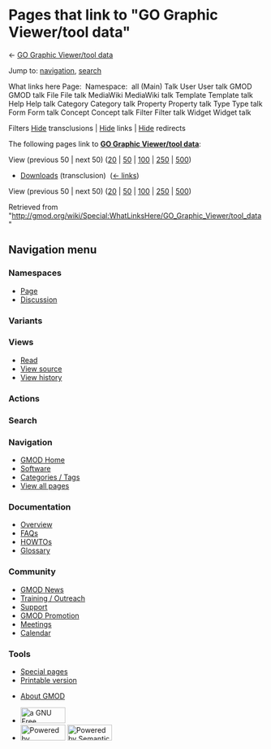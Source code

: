 <div id="mw-page-base" class="noprint">

</div>

<div id="mw-head-base" class="noprint">

</div>

<div id="content" class="mw-body" role="main">

<span id="top"></span>

<div id="mw-js-message" style="display:none;">

</div>



# <span dir="auto">Pages that link to "GO Graphic Viewer/tool data"</span>

<div id="bodyContent">

<div id="contentSub">

← [GO Graphic Viewer/tool
data](/wiki/GO_Graphic_Viewer/tool_data "GO Graphic Viewer/tool data")

</div>

<div id="jump-to-nav" class="mw-jump">

Jump to: [navigation](#mw-navigation), [search](#p-search)

</div>

<div id="mw-content-text">

What links here Page:  Namespace:  all (Main) Talk User User talk GMOD
GMOD talk File File talk MediaWiki MediaWiki talk Template Template talk
Help Help talk Category Category talk Property Property talk Type Type
talk Form Form talk Concept Concept talk Filter Filter talk Widget
Widget talk

Filters
[Hide](/mediawiki/index.php?title=Special:WhatLinksHere/GO_Graphic_Viewer/tool_data&hidetrans=1 "Special:WhatLinksHere/GO Graphic Viewer/tool data")
transclusions \|
[Hide](/mediawiki/index.php?title=Special:WhatLinksHere/GO_Graphic_Viewer/tool_data&hidelinks=1 "Special:WhatLinksHere/GO Graphic Viewer/tool data")
links \|
[Hide](/mediawiki/index.php?title=Special:WhatLinksHere/GO_Graphic_Viewer/tool_data&hideredirs=1 "Special:WhatLinksHere/GO Graphic Viewer/tool data")
redirects

The following pages link to **[GO Graphic Viewer/tool
data](/wiki/GO_Graphic_Viewer/tool_data "GO Graphic Viewer/tool data")**:

View (previous 50 \| next 50)
([20](/mediawiki/index.php?title=Special:WhatLinksHere/GO_Graphic_Viewer/tool_data&limit=20 "Special:WhatLinksHere/GO Graphic Viewer/tool data")
\|
[50](/mediawiki/index.php?title=Special:WhatLinksHere/GO_Graphic_Viewer/tool_data&limit=50 "Special:WhatLinksHere/GO Graphic Viewer/tool data")
\|
[100](/mediawiki/index.php?title=Special:WhatLinksHere/GO_Graphic_Viewer/tool_data&limit=100 "Special:WhatLinksHere/GO Graphic Viewer/tool data")
\|
[250](/mediawiki/index.php?title=Special:WhatLinksHere/GO_Graphic_Viewer/tool_data&limit=250 "Special:WhatLinksHere/GO Graphic Viewer/tool data")
\|
[500](/mediawiki/index.php?title=Special:WhatLinksHere/GO_Graphic_Viewer/tool_data&limit=500 "Special:WhatLinksHere/GO Graphic Viewer/tool data"))

- [Downloads](/wiki/Downloads "Downloads") (transclusion) ‎
  <span class="mw-whatlinkshere-tools">([←
  links](/mediawiki/index.php?title=Special:WhatLinksHere&target=Downloads "Special:WhatLinksHere"))</span>

View (previous 50 \| next 50)
([20](/mediawiki/index.php?title=Special:WhatLinksHere/GO_Graphic_Viewer/tool_data&limit=20 "Special:WhatLinksHere/GO Graphic Viewer/tool data")
\|
[50](/mediawiki/index.php?title=Special:WhatLinksHere/GO_Graphic_Viewer/tool_data&limit=50 "Special:WhatLinksHere/GO Graphic Viewer/tool data")
\|
[100](/mediawiki/index.php?title=Special:WhatLinksHere/GO_Graphic_Viewer/tool_data&limit=100 "Special:WhatLinksHere/GO Graphic Viewer/tool data")
\|
[250](/mediawiki/index.php?title=Special:WhatLinksHere/GO_Graphic_Viewer/tool_data&limit=250 "Special:WhatLinksHere/GO Graphic Viewer/tool data")
\|
[500](/mediawiki/index.php?title=Special:WhatLinksHere/GO_Graphic_Viewer/tool_data&limit=500 "Special:WhatLinksHere/GO Graphic Viewer/tool data"))

</div>

<div class="printfooter">

Retrieved from
"<http://gmod.org/wiki/Special:WhatLinksHere/GO_Graphic_Viewer/tool_data>"

</div>

<div id="catlinks" class="catlinks catlinks-allhidden">

</div>

<div class="visualClear">

</div>

</div>

</div>

<div id="mw-navigation">

## Navigation menu

<div id="mw-head">



<div id="left-navigation">

<div id="p-namespaces" class="vectorTabs" role="navigation"
aria-labelledby="p-namespaces-label">

### Namespaces

- <span id="ca-nstab-main"><a href="/wiki/GO_Graphic_Viewer/tool_data" accesskey="c"
  title="View the content page [c]">Page</a></span>
- <span id="ca-talk"><a
  href="/mediawiki/index.php?title=Talk:GO_Graphic_Viewer/tool_data&amp;action=edit&amp;redlink=1"
  accesskey="t"
  title="Discussion about the content page [t]">Discussion</a></span>

</div>

<div id="p-variants" class="vectorMenu emptyPortlet" role="navigation"
aria-labelledby="p-variants-label">

### 

### Variants[](#)

<div class="menu">

</div>

</div>

</div>

<div id="right-navigation">

<div id="p-views" class="vectorTabs" role="navigation"
aria-labelledby="p-views-label">

### Views

- <span id="ca-view">[Read](/wiki/GO_Graphic_Viewer/tool_data)</span>
- <span id="ca-viewsource"><a
  href="/mediawiki/index.php?title=GO_Graphic_Viewer/tool_data&amp;action=edit"
  accesskey="e" title="This page is protected.
  You can view its source [e]">View source</a></span>
- <span id="ca-history"><a
  href="/mediawiki/index.php?title=GO_Graphic_Viewer/tool_data&amp;action=history"
  accesskey="h" title="Past revisions of this page [h]">View history</a></span>

</div>

<div id="p-cactions" class="vectorMenu emptyPortlet" role="navigation"
aria-labelledby="p-cactions-label">

### Actions[](#)

<div class="menu">

</div>

</div>

<div id="p-search" role="search">

### Search

<div id="simpleSearch">

</div>

</div>

</div>

</div>

<div id="mw-panel">

<div id="p-logo" role="banner">

<a href="/wiki/Main_Page"
style="background-image: url(http://gmod.org/images/GMOD-cogs.png);"
title="Visit the main page"></a>

</div>

<div id="p-Navigation" class="portal" role="navigation"
aria-labelledby="p-Navigation-label">

### Navigation

<div class="body">

- <span id="n-GMOD-Home">[GMOD Home](/wiki/Main_Page)</span>
- <span id="n-Software">[Software](/wiki/GMOD_Components)</span>
- <span id="n-Categories-.2F-Tags">[Categories /
  Tags](/wiki/Categories)</span>
- <span id="n-View-all-pages">[View all
  pages](/wiki/Special:AllPages)</span>

</div>

</div>

<div id="p-Documentation" class="portal" role="navigation"
aria-labelledby="p-Documentation-label">

### Documentation

<div class="body">

- <span id="n-Overview">[Overview](/wiki/Overview)</span>
- <span id="n-FAQs">[FAQs](/wiki/Category:FAQ)</span>
- <span id="n-HOWTOs">[HOWTOs](/wiki/Category:HOWTO)</span>
- <span id="n-Glossary">[Glossary](/wiki/Glossary)</span>

</div>

</div>

<div id="p-Community" class="portal" role="navigation"
aria-labelledby="p-Community-label">

### Community

<div class="body">

- <span id="n-GMOD-News">[GMOD News](/wiki/GMOD_News)</span>
- <span id="n-Training-.2F-Outreach">[Training /
  Outreach](/wiki/Training_and_Outreach)</span>
- <span id="n-Support">[Support](/wiki/Support)</span>
- <span id="n-GMOD-Promotion">[GMOD
  Promotion](/wiki/GMOD_Promotion)</span>
- <span id="n-Meetings">[Meetings](/wiki/Meetings)</span>
- <span id="n-Calendar">[Calendar](/wiki/Calendar)</span>

</div>

</div>

<div id="p-tb" class="portal" role="navigation"
aria-labelledby="p-tb-label">

### Tools

<div class="body">

- <span id="t-specialpages"><a href="/wiki/Special:SpecialPages" accesskey="q"
  title="A list of all special pages [q]">Special pages</a></span>
- <span id="t-print"><a
  href="/mediawiki/index.php?title=Special:WhatLinksHere/GO_Graphic_Viewer/tool_data&amp;printable=yes"
  rel="alternate" accesskey="p"
  title="Printable version of this page [p]">Printable version</a></span>

</div>

</div>

</div>

</div>

<div id="footer" role="contentinfo">

- <span id="footer-places-about">[About
  GMOD](/wiki/GMOD:About "GMOD:About")</span>

<!-- -->

- <span id="footer-copyrightico">[<img src="http://www.gnu.org/graphics/gfdl-logo-small.png" width="88"
  height="31" alt="a GNU Free Documentation License" />](http://www.gnu.org/licenses/fdl-1.3.html)</span>
- <span id="footer-poweredbyico">[<img src="/mediawiki/skins/common/images/poweredby_mediawiki_88x31.png"
  width="88" height="31" alt="Powered by MediaWiki" />](//www.mediawiki.org/)
  [<img
  src="/mediawiki/extensions/SemanticMediaWiki/includes/../resources/images/smw_button.png"
  width="88" height="31" alt="Powered by Semantic MediaWiki" />](https://www.semantic-mediawiki.org/wiki/Semantic_MediaWiki)</span>

<div style="clear:both">

</div>

</div>
